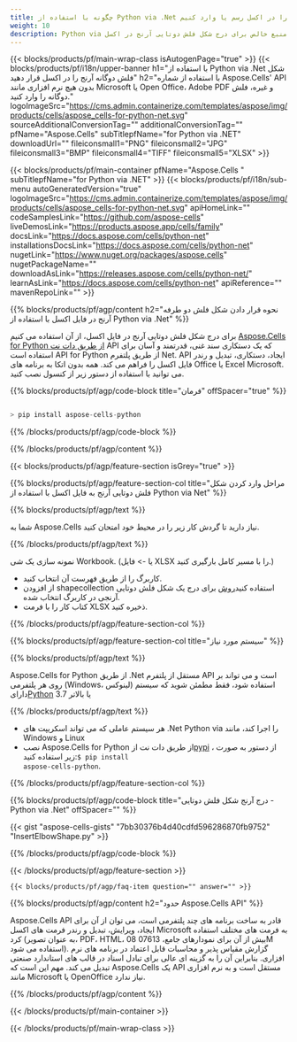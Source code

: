 ```yaml
---
title: چگونه با استفاده از Python via .Net شکل فلش دوگانه آرنج را در اکسل رسم یا وارد کنیم
weight: 10
description: Python via کد منبع خالص برای درج شکل فلش دوتایی آرنج در اکسل.
---
```

{{< blocks/products/pf/main-wrap-class isAutogenPage="true" >}}
{{< blocks/products/pf/i18n/upper-banner h1="با استفاده از Python via .Net شکل فلش دوگانه آرنج را در اکسل قرار دهید" h2="با استفاده از شماره Aspose.Cells\' API بدون هیچ نرم افزاری مانند Microsoft یا Open Office، Adobe PDF و غیره، فلش دوگانه را وارد کنید." logoImageSrc="https://cms.admin.containerize.com/templates/aspose/img/products/cells/aspose_cells-for-python-net.svg" sourceAdditionalConversionTag="" additionalConversionTag="" pfName="Aspose.Cells" subTitlepfName="for Python via .NET" downloadUrl="" fileiconsmall1="PNG" fileiconsmall2="JPG" fileiconsmall3="BMP" fileiconsmall4="TIFF" fileiconsmall5="XLSX" >}}

{{< blocks/products/pf/main-container pfName="Aspose.Cells " subTitlepfName="for Python via .NET" >}}
{{< blocks/products/pf/i18n/sub-menu autoGeneratedVersion="true" logoImageSrc="https://cms.admin.containerize.com/templates/aspose/img/products/cells/aspose_cells-for-python-net.svg" apiHomeLink="" codeSamplesLink="https://github.com/aspose-cells" liveDemosLink="https://products.aspose.app/cells/family" docsLink="https://docs.aspose.com/cells/python-net" installationsDocsLink="https://docs.aspose.com/cells/python-net" nugetLink="https://www.nuget.org/packages/aspose.cells" nugetPackageName="" downloadAsLink="https://releases.aspose.com/cells/python-net/" learnAsLink="https://docs.aspose.com/cells/python-net" apiReference="" mavenRepoLink="" >}}

{{% blocks/products/pf/agp/content h2="نحوه قرار دادن شکل فلش دو طرفه آرنج در فایل اکسل با استفاده از Python via .Net" %}}

 برای درج شکل فلش دوتایی آرنج در فایل اکسل، از آن استفاده می کنیم
 [Aspose.Cells for Python از طریق دات نت](https://pypi.org/project/aspose-cells-python/) 
API که یک دستکاری سند غنی، قدرتمند و آسان برای استفاده است API for Python از طریق پلتفرم Net. API ایجاد، دستکاری، تبدیل و رندر فایل اکسل را فراهم می کند. همه بدون اتکا به برنامه های Office یا Excel Microsoft. می توانید با استفاده از دستور زیر از کنسول نصب کنید.

{{% blocks/products/pf/agp/code-block title="فرمان" offSpacer="true" %}}

```cs

> pip install aspose-cells-python

```

{{% /blocks/products/pf/agp/code-block %}}

{{% /blocks/products/pf/agp/content %}}

{{< blocks/products/pf/agp/feature-section isGrey="true" >}}

{{% blocks/products/pf/agp/feature-section-col title="مراحل وارد کردن شکل فلش دوتایی آرنج به فایل اکسل با استفاده از Python via Net" %}}

{{% blocks/products/pf/agp/text %}}

شما به Aspose.Cells نیاز دارید تا گردش کار زیر را در محیط خود امتحان کنید.

{{% /blocks/products/pf/agp/text %}}

نمونه سازی یک شی Workbook. (یا -> فایل XLSX را با مسیر کامل بارگیری کنید.)
+ کاربرگ را از طریق فهرست آن انتخاب کنید.
 + از افزودن shapecollection استفاده کنید[روش](https://reference.aspose.com/cells/python-net/aspose.cells.drawing/shapecollection/add_auto_shape/#AutoShapeType-int-int-int-int-int-int) برای درج یک شکل فلش دوتایی آرنجی در کاربرگ انتخاب شده.
+ کتاب کار را با فرمت XLSX ذخیره کنید.

{{% /blocks/products/pf/agp/feature-section-col %}}

{{% blocks/products/pf/agp/feature-section-col title="سیستم مورد نیاز" %}}

{{% blocks/products/pf/agp/text %}}

 Aspose.Cells for Python از طریق .Net مستقل از پلتفرم API است و می تواند بر روی هر پلتفرمی (Windows، لینوکس) استفاده شود، فقط مطمئن شوید که سیستم دارای[Python](https://www.python.org/downloads/) 3.7 یا بالاتر
 
{{% /blocks/products/pf/agp/text %}}

-  هر سیستم عاملی که می تواند اسکریپت های .Net Python via را اجرا کند، مانند Windows و Linux
-  نصب Aspose.Cells for Python از طریق دات نت از<a href="https://pypi.org/project/aspose-cells-python/">pypi</a> ، از دستور به صورت زیر استفاده کنید:<code>$ pip install aspose-cells-python</code>.

{{% /blocks/products/pf/agp/feature-section-col %}}

{{% blocks/products/pf/agp/code-block title="درج آرنج شکل فلش دوتایی - Python via .Net" offSpacer="" %}}

{{< gist "aspose-cells-gists" "7bb30376b4d40cdfd596286870fb9752" "InsertElbowShape.py" >}}

{{% /blocks/products/pf/agp/code-block %}}

{{< /blocks/products/pf/agp/feature-section >}}

    {{< blocks/products/pf/agp/faq-item question="" answer="" >}}
 

<!-- aboutfile Starts -->

{{% blocks/products/pf/agp/content h2="حدود Aspose.Cells API" %}}

Aspose.Cells API قادر به ساخت برنامه های چند پلتفرمی است، می توان از آن برای ایجاد، ویرایش، تبدیل و رندر فرمت های اکسل Microsoft به فرمت های مختلف استفاده کرد (به عنوان تصویر، PDF، HTML، 08 بیش از آن برای نمودارهای جامع، 07613M استفاده می شود). گزارش مقیاس پذیر و محاسبات قابل اعتماد در برنامه های نرم افزاری. بنابراین آن را به گزینه ای عالی برای تبادل اسناد در قالب های استاندارد صنعتی تبدیل می کند. مهم این است که Aspose.Cells یک API مستقل است و به نرم افزاری مانند Microsoft یا OpenOffice نیاز ندارد.

{{% /blocks/products/pf/agp/content %}}



<!-- aboutfile Ends -->
<!--
{{< blocks/products/pf/agp/other-supported-section title="Other Supported Splitting Formats" subTitle="Using C#, One can also split large file into chunks of many other file formats including." >}}

{{< blocks/products/pf/agp/other-supported-section-item href="https://products.aspose.com/cells/net/splitter/ods/" name="ODS" description="OpenDocument Spreadsheet File" >}}
{{< blocks/products/pf/agp/other-supported-section-item href="https://products.aspose.com/cells/net/splitter/xls/" name="XLS" description="Excel Binary Format" >}}
{{< blocks/products/pf/agp/other-supported-section-item href="https://products.aspose.com/cells/net/splitter/xlsb/" name="XLSB" description="Binary Excel Workbook File" >}}
{{< blocks/products/pf/agp/other-supported-section-item href="https://products.aspose.com/cells/net/splitter/xlsm/" name="XLSM" description="Spreasheet File" >}}

{{< /blocks/products/pf/agp/other-supported-section >}}

-->

{{< /blocks/products/pf/main-container >}}
    
{{< /blocks/products/pf/main-wrap-class >}}
